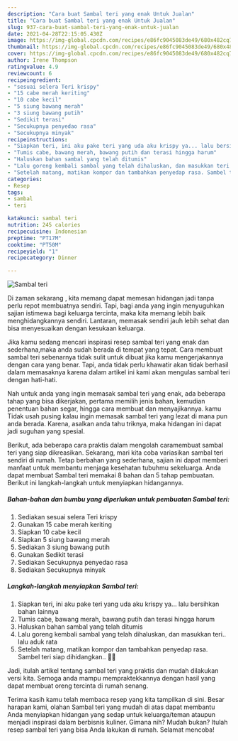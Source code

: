 ```yaml
---
description: "Cara buat Sambal teri yang enak Untuk Jualan"
title: "Cara buat Sambal teri yang enak Untuk Jualan"
slug: 937-cara-buat-sambal-teri-yang-enak-untuk-jualan
date: 2021-04-28T22:15:05.430Z
image: https://img-global.cpcdn.com/recipes/e86fc9045083de49/680x482cq70/sambal-teri-foto-resep-utama.jpg
thumbnail: https://img-global.cpcdn.com/recipes/e86fc9045083de49/680x482cq70/sambal-teri-foto-resep-utama.jpg
cover: https://img-global.cpcdn.com/recipes/e86fc9045083de49/680x482cq70/sambal-teri-foto-resep-utama.jpg
author: Irene Thompson
ratingvalue: 4.9
reviewcount: 6
recipeingredient:
- "sesuai selera Teri krispy"
- "15 cabe merah keriting"
- "10 cabe kecil"
- "5 siung bawang merah"
- "3 siung bawang putih"
- "Sedikit terasi"
- "Secukupnya penyedao rasa"
- "Secukupnya minyak"
recipeinstructions:
- "Siapkan teri, ini aku pake teri yang uda aku krispy ya... lalu bersihkan bahan lainnya"
- "Tumis cabe, bawang merah, bawang putih dan terasi hingga harum"
- "Haluskan bahan sambal yang telah ditumis"
- "Lalu goreng kembali sambal yang telah dihaluskan, dan masukkan teri.. lalu aduk rata"
- "Setelah matang, matikan kompor dan tambahkan penyedap rasa. Sambel teri siap dihidangkan.. 🤤🤤"
categories:
- Resep
tags:
- sambal
- teri

katakunci: sambal teri 
nutrition: 245 calories
recipecuisine: Indonesian
preptime: "PT17M"
cooktime: "PT50M"
recipeyield: "1"
recipecategory: Dinner

---
```



![Sambal teri](https://img-global.cpcdn.com/recipes/e86fc9045083de49/680x482cq70/sambal-teri-foto-resep-utama.jpg)

Di zaman  sekarang , kita memang dapat memesan hidangan jadi tanpa perlu repot membuatnya sendiri. Tapi, bagi anda yang ingin menyuguhkan sajian istimewa bagi keluarga tercinta, maka kita memang lebih baik menghidangkannya sendiri. Lantaran, memasak sendiri jauh lebih sehat dan bisa menyesuaikan dengan kesukaan keluarga.

Jika kamu sedang mencari inspirasi resep sambal teri yang enak dan sederhana,maka anda sudah berada di tempat yang tepat. Cara membuat sambal teri  sebenarnya tidak sulit untuk dibuat jika kamu mengerjakannya dengan cara yang benar. Tapi, anda tidak perlu khawatir akan tidak berhasil dalam memasaknya 
karena dalam artikel ini kami akan mengulas sambal teri dengan hati-hati.  



Nah untuk anda yang ingin memasak sambal teri yang enak, ada beberapa tahap yang bisa dikerjakan, pertama memilih jenis bahan, kemudian penentuan bahan segar, hingga cara membuat dan menyajikannya. kamu Tidak usah pusing kalau ingin memasak sambal teri yang lezat di mana pun anda berada. Karena, asalkan anda  tahu triknya, maka hidangan ini dapat jadi suguhan yang spesial.

Berikut, ada beberapa cara praktis  dalam mengolah caramembuat sambal teri yang siap dikreasikan. Sekarang, mari kita coba variasikan sambal teri sendiri di rumah. Tetap berbahan yang sederhana, sajian ini dapat memberi manfaat untuk membantu menjaga kesehatan tubuhmu sekeluarga. Anda dapat membuat Sambal teri memakai 8 bahan dan 5 tahap pembuatan. Berikut ini langkah-langkah untuk menyiapkan hidangannya.

<!--inarticleads1-->

##### Bahan-bahan dan bumbu yang diperlukan untuk pembuatan Sambal teri:

1. Sediakan sesuai selera Teri krispy
1. Gunakan 15 cabe merah keriting
1. Siapkan 10 cabe kecil
1. Siapkan 5 siung bawang merah
1. Sediakan 3 siung bawang putih
1. Gunakan Sedikit terasi
1. Sediakan Secukupnya penyedao rasa
1. Sediakan Secukupnya minyak




<!--inarticleads2-->

##### Langkah-langkah menyiapkan Sambal teri:

1. Siapkan teri, ini aku pake teri yang uda aku krispy ya... lalu bersihkan bahan lainnya
1. Tumis cabe, bawang merah, bawang putih dan terasi hingga harum
1. Haluskan bahan sambal yang telah ditumis
1. Lalu goreng kembali sambal yang telah dihaluskan, dan masukkan teri.. lalu aduk rata
1. Setelah matang, matikan kompor dan tambahkan penyedap rasa. Sambel teri siap dihidangkan.. 🤤🤤




Jadi, itulah artikel tentang  sambal teri  yang praktis dan mudah dilakukan versi kita. Semoga anda mampu mempraktekkannya dengan hasil yang dapat membuat oreng tercinta di rumah senang. 

Terima kasih kamu telah membaca resep yang kita tampilkan di sini. Besar harapan kami, olahan  Sambal teri yang mudah di atas dapat membantu Anda menyiapkan hidangan yang sedap untuk keluarga/teman ataupun menjadi inspirasi dalam berbisnis kuliner. Gimana nih? Mudah bukan? Itulah resep sambal teri yang bisa Anda lakukan di rumah. Selamat mencoba!

